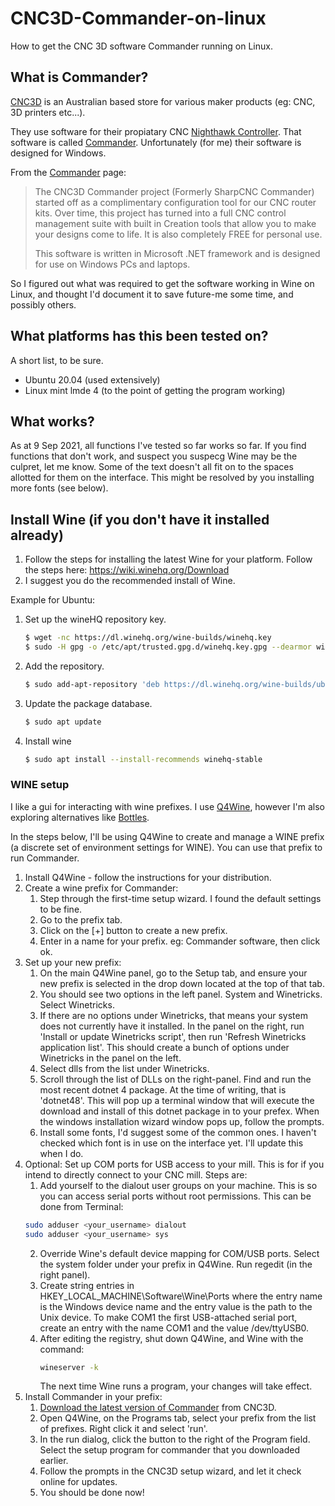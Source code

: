 # CNC3D-Commander-on-linux
How to get the CNC 3D software Commander running on Linux.

## What is Commander?
[CNC3D](https://www.cnc3d.com.au/) is an Australian based store for various maker products (eg: CNC, 3D printers etc...). 

They use software for their propiatary CNC [Nighthawk Controller](https://www.cnc3d.com.au/nhc). That software is called [Commander](https://www.cnc3d.com.au/commander). Unfortunately (for me) their software is designed for Windows.

From the [Commander](https://www.cnc3d.com.au/commander) page:
> The CNC3D Commander project (Formerly SharpCNC Commander) started off as a complimentary configuration tool for our CNC router kits. Over time, this project has turned into a full CNC control management suite with built in Creation tools that allow you to make your designs come to life. It is also completely FREE for personal use.
>
> This software is written in Microsoft .NET framework and is designed for use on Windows PCs and laptops.

So I figured out what was required to get the software working in Wine on Linux, and thought I'd document it to save future-me some time, and possibly others.

## What platforms has this been tested on?
A short list, to be sure.
* Ubuntu 20.04 (used extensively)
* Linux mint lmde 4 (to the point of getting the program working)

## What works?
As at 9 Sep 2021, all functions I've tested so far works so far. If you find functions that don't work, and suspect you suspecg Wine may be the culpret, let me know.
Some of the text doesn't all fit on to the spaces allotted for them on the interface. This might be resolved by you installing more fonts (see below).

## Install Wine (if you don't have it installed already)

1. Follow the steps for installing the latest Wine for your platform. Follow the steps here:
https://wiki.winehq.org/Download
2. I suggest you do the recommended install of Wine. 

Example for Ubuntu: 
1. Set up the wineHQ repository key.
    ```sh
    $ wget -nc https://dl.winehq.org/wine-builds/winehq.key
    $ sudo -H gpg -o /etc/apt/trusted.gpg.d/winehq.key.gpg --dearmor winehq.key
    ```
2. Add the repository.
    ```sh
    $ sudo add-apt-repository 'deb https://dl.winehq.org/wine-builds/ubuntu/ focal main'
    ```
3. Update the package database.
    ```sh
    $ sudo apt update
    ```
4. Install wine 
    ```sh
    $ sudo apt install --install-recommends winehq-stable

### WINE setup
I like a gui for interacting with wine prefixes. I use [Q4Wine](https://q4wine.brezblock.org.ua/), however I'm also exploring alternatives like [Bottles](https://usebottles.com/download/).

In the steps below, I'll be using Q4Wine to create and manage a WINE prefix (a discrete set of environment settings for WINE). You can use that prefix to run Commander. 

1. Install Q4Wine - follow the instructions for your distribution.
2. Create a wine prefix for Commander:
    1. Step through the first-time setup wizard. I found the default settings to be fine.
    2. Go to the prefix tab.
    3. Click on the [+] button to create a new prefix.
    4. Enter in a name for your prefix. eg: Commander software, then click ok.
3. Set up your new prefix:
    1. On the main Q4Wine panel, go to the Setup tab, and ensure your new prefix is selected in the drop down located at the top of that tab.
    2. You should see two options in the left panel. System and Winetricks. Select Winetricks.
    3. If there are no options under Winetricks, that means your system does not currently have it installed. In the panel on the right, run 'Install or update Winetricks script', then run 'Refresh Winetricks application list'. This should create a bunch of options under Winetricks in the panel on the left.
    4. Select dlls from the list under Winetricks.
    5. Scroll through the list of DLLs on the right-panel. Find and run the most recent dotnet 4 package. At the time of writing, that is 'dotnet48'. This will pop up a terminal window that will execute the download and install of this dotnet package in to your prefex. When the windows installation wizard window pops up, follow the prompts.
    6. Install some fonts, I'd suggest some of the common ones. I haven't checked which font is in use on the interface yet. I'll update this when I do. 
4. Optional: Set up COM ports for USB access to your mill. This is for if you intend to directly connect to your CNC mill. Steps are:
    1. Add yourself to the dialout user groups on your machine. This is so you can access serial ports without root permissions. This can be done from Terminal:
    ```sh
    sudo adduser <your_username> dialout
    sudo adduser <your_username> sys
    ```
    2. Override Wine's default device mapping for COM/USB ports. Select the system folder under your prefix in Q4Wine. Run regedit (in the right panel).
    3. Create string entries in HKEY_LOCAL_MACHINE\Software\Wine\Ports where the entry name is the Windows device name and the entry value is the path to the Unix device. To make COM1 the first USB-attached serial port, create an entry with the name COM1 and the value /dev/ttyUSB0. 
    4. After editing the registry, shut down Q4Wine, and Wine with the command:
        ```sh
        wineserver -k
        ```
        The next time Wine runs a program, your changes will take effect. 
5. Install Commander in your prefix:
    1. [Download the latest version of Commander](https://www.cnc3d.com.au/commander) from CNC3D. 
    2. Open Q4Wine, on the Programs tab, select your prefix from the list of prefixes. Right click it and select 'run'.
    3. In the run dialog, click the button to the right of the Program field. Select the setup program for commander that you downloaded earlier.
    4. Follow the prompts in the CNC3D setup wizard, and let it check online for updates.
    5. You should be done now!
